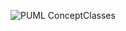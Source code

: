 ![PUML ConceptClasses](http://www.plantuml.com/plantuml/proxy?cache=no&src=https://raw.githubusercontent.com/oleksandrblazhko/ai202-lukashak/ai202-lukashak-with_laboratory_work_7/2-SoftwareDesign/2.7-PlantUML/UML-Activity.puml)